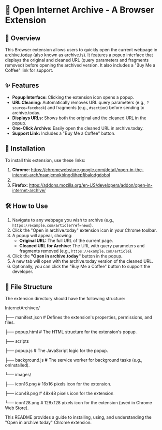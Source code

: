 # 📂 Open Internet Archive - A Browser Extension

## 📜 Overview

This Browser extension allows users to quickly open the current webpage in [archive.today](https://archive.today) (also known as archive.is). It features a popup interface that displays the original and cleaned URL (query parameters and fragments removed) before opening the archived version. It also includes a "Buy Me a Coffee" link for support.

## ✨ Features

* **Popup Interface:** Clicking the extension icon opens a popup.
* **URL Cleaning:** Automatically removes URL query parameters (e.g., `?source=facebook`) and fragments (e.g., `#section`) before sending to archive.today.
* **Displays URLs:** Shows both the original and the cleaned URL in the popup.
* **One-Click Archive:** Easily open the cleaned URL in archive.today.
* **Support Link:** Includes a "Buy Me a Coffee" button.

## 🚀 Installation

To install this extension, use these links:

1. **Chrome**: https://chromewebstore.google.com/detail/open-in-the-internet-arch/naanjcmokblngdjjhepfjbalodgdobol
2. 
3. **Firefox**: https://addons.mozilla.org/en-US/developers/addon/open-in-internet-archive/
## 🛠️ How to Use

1.  Navigate to any webpage you wish to archive (e.g., `https://example.com/article?ref=news`).
2.  Click the "Open in archive.today" extension icon in your Chrome toolbar.
3.  A popup will appear, showing:
    * **Original URL:** The full URL of the current page.
    * **Cleaned URL for Archive:** The URL with query parameters and fragments removed (e.g., `https://example.com/article`).
4.  Click the **"Open in archive.today"** button in the popup.
5.  A new tab will open with the archive.today version of the cleaned URL.
6.  Optionally, you can click the "Buy Me a Coffee" button to support the developer. 

## 📁 File Structure

The extension directory should have the following structure:


InternetArchivee/

├── manifest.json         # Defines the extension's properties, permissions, and files.

├── popup.html            # The HTML structure for the extension's popup.

├── scripts 

├── popup.js              # The JavaScript logic for the popup.

├── background.js         # The service worker for background tasks (e.g., onInstalled).

└── images/

├── icon16.png        # 16x16 pixels icon for the extension.

├── icon48.png        # 48x48 pixels icon for the extension.

└── icon128.png       # 128x128 pixels icon for the extension (used in Chrome Web Store).



This README provides a guide to installing, using, and understanding the "Open in archive.today" Chrome extension.
